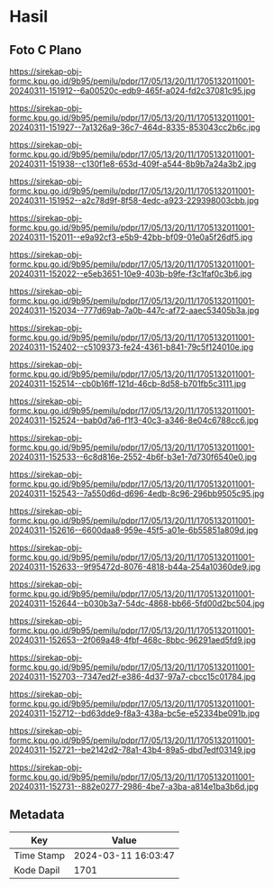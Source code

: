# Hasil

## Foto C Plano

https://sirekap-obj-formc.kpu.go.id/9b95/pemilu/pdpr/17/05/13/20/11/1705132011001-20240311-151912--6a00520c-edb9-465f-a024-fd2c37081c95.jpg

https://sirekap-obj-formc.kpu.go.id/9b95/pemilu/pdpr/17/05/13/20/11/1705132011001-20240311-151927--7a1326a9-36c7-464d-8335-853043cc2b6c.jpg

https://sirekap-obj-formc.kpu.go.id/9b95/pemilu/pdpr/17/05/13/20/11/1705132011001-20240311-151938--c130f1e8-653d-409f-a544-8b9b7a24a3b2.jpg

https://sirekap-obj-formc.kpu.go.id/9b95/pemilu/pdpr/17/05/13/20/11/1705132011001-20240311-151952--a2c78d9f-8f58-4edc-a923-229398003cbb.jpg

https://sirekap-obj-formc.kpu.go.id/9b95/pemilu/pdpr/17/05/13/20/11/1705132011001-20240311-152011--e9a92cf3-e5b9-42bb-bf09-01e0a5f26df5.jpg

https://sirekap-obj-formc.kpu.go.id/9b95/pemilu/pdpr/17/05/13/20/11/1705132011001-20240311-152022--e5eb3651-10e9-403b-b9fe-f3c1faf0c3b6.jpg

https://sirekap-obj-formc.kpu.go.id/9b95/pemilu/pdpr/17/05/13/20/11/1705132011001-20240311-152034--777d69ab-7a0b-447c-af72-aaec53405b3a.jpg

https://sirekap-obj-formc.kpu.go.id/9b95/pemilu/pdpr/17/05/13/20/11/1705132011001-20240311-152402--c5109373-fe24-4361-b841-79c5f124010e.jpg

https://sirekap-obj-formc.kpu.go.id/9b95/pemilu/pdpr/17/05/13/20/11/1705132011001-20240311-152514--cb0b16ff-121d-46cb-8d58-b701fb5c3111.jpg

https://sirekap-obj-formc.kpu.go.id/9b95/pemilu/pdpr/17/05/13/20/11/1705132011001-20240311-152524--bab0d7a6-f1f3-40c3-a346-8e04c6788cc6.jpg

https://sirekap-obj-formc.kpu.go.id/9b95/pemilu/pdpr/17/05/13/20/11/1705132011001-20240311-152533--6c8d816e-2552-4b6f-b3e1-7d730f6540e0.jpg

https://sirekap-obj-formc.kpu.go.id/9b95/pemilu/pdpr/17/05/13/20/11/1705132011001-20240311-152543--7a550d6d-d696-4edb-8c96-296bb9505c95.jpg

https://sirekap-obj-formc.kpu.go.id/9b95/pemilu/pdpr/17/05/13/20/11/1705132011001-20240311-152616--6600daa8-959e-45f5-a01e-6b55851a809d.jpg

https://sirekap-obj-formc.kpu.go.id/9b95/pemilu/pdpr/17/05/13/20/11/1705132011001-20240311-152633--9f95472d-8076-4818-b44a-254a10360de9.jpg

https://sirekap-obj-formc.kpu.go.id/9b95/pemilu/pdpr/17/05/13/20/11/1705132011001-20240311-152644--b030b3a7-54dc-4868-bb66-5fd00d2bc504.jpg

https://sirekap-obj-formc.kpu.go.id/9b95/pemilu/pdpr/17/05/13/20/11/1705132011001-20240311-152653--2f069a48-4fbf-468c-8bbc-96291aed5fd9.jpg

https://sirekap-obj-formc.kpu.go.id/9b95/pemilu/pdpr/17/05/13/20/11/1705132011001-20240311-152703--7347ed2f-e386-4d37-97a7-cbcc15c01784.jpg

https://sirekap-obj-formc.kpu.go.id/9b95/pemilu/pdpr/17/05/13/20/11/1705132011001-20240311-152712--bd63dde9-f8a3-438a-bc5e-e52334be091b.jpg

https://sirekap-obj-formc.kpu.go.id/9b95/pemilu/pdpr/17/05/13/20/11/1705132011001-20240311-152721--be2142d2-78a1-43b4-89a5-dbd7edf03149.jpg

https://sirekap-obj-formc.kpu.go.id/9b95/pemilu/pdpr/17/05/13/20/11/1705132011001-20240311-152731--882e0277-2986-4be7-a3ba-a814e1ba3b6d.jpg


## Metadata

| Key        | Value               |
| ---------- | ------------------- |
| Time Stamp | 2024-03-11 16:03:47 |
| Kode Dapil | 1701                |



